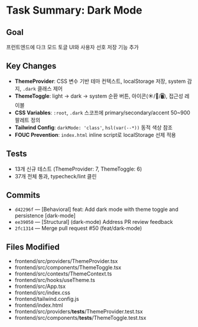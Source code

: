 # Task Summary: Dark Mode

## Goal
프런트엔드에 다크 모드 토글 UI와 사용자 선호 저장 기능 추가

## Key Changes
- **ThemeProvider**: CSS 변수 기반 테마 컨텍스트, localStorage 저장, system 감지, `.dark` 클래스 제어
- **ThemeToggle**: light → dark → system 순환 버튼, 아이콘(☀️/🌙/🖥️), 접근성 레이블
- **CSS Variables**: `:root`, `.dark` 스코프에 primary/secondary/accent 50~900 팔레트 정의
- **Tailwind Config**: `darkMode: 'class'`, `hsl(var(--*))` 동적 색상 참조
- **FOUC Prevention**: `index.html` inline script로 localStorage 선제 적용

## Tests
- 13개 신규 테스트 (ThemeProvider: 7, ThemeToggle: 6)
- 37개 전체 통과, typecheck/lint 클린

## Commits
- `d42296f` — [Behavioral] feat: Add dark mode with theme toggle and persistence [dark-mode]
- `ee39050` — [Structural] (dark-mode) Address PR review feedback
- `2fc1314` — Merge pull request #50 (feat/dark-mode)

## Files Modified
- frontend/src/providers/ThemeProvider.tsx
- frontend/src/components/ThemeToggle.tsx
- frontend/src/contexts/ThemeContext.ts
- frontend/src/hooks/useTheme.ts
- frontend/src/App.tsx
- frontend/src/index.css
- frontend/tailwind.config.js
- frontend/index.html
- frontend/src/providers/__tests__/ThemeProvider.test.tsx
- frontend/src/components/__tests__/ThemeToggle.test.tsx
